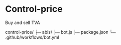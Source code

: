 # Control-price
Buy and sell TVA

control-price/
  ├─ abis/
  ├─ bot.js
  ├─ package.json
  └─ .github/workflows/bot.yml
